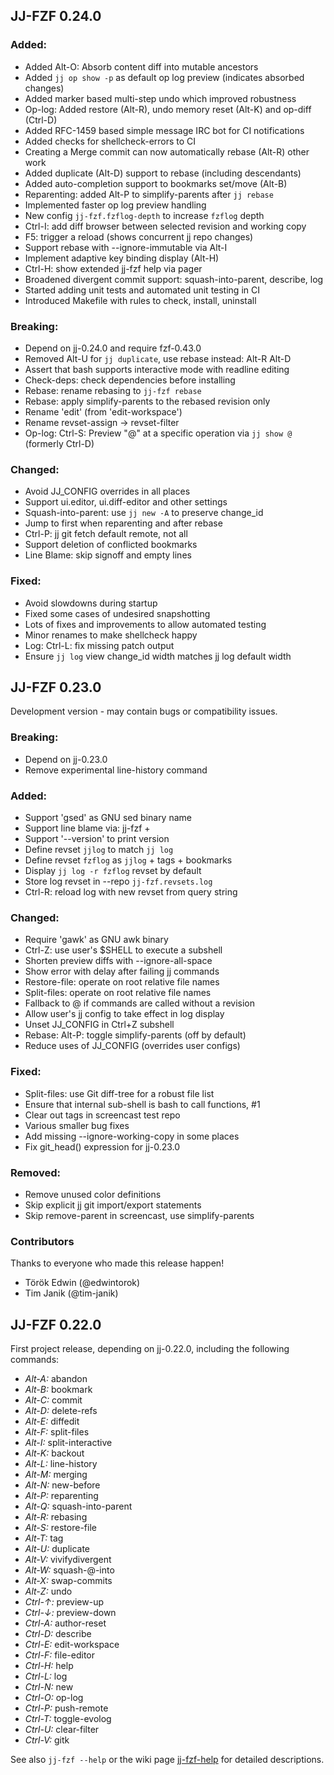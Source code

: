 ## JJ-FZF 0.24.0

### Added:
* Added Alt-O: Absorb content diff into mutable ancestors
* Added `jj op show -p` as default op log preview (indicates absorbed changes)
* Added marker based multi-step undo which improved robustness
* Op-log: Added restore (Alt-R), undo memory reset (Alt-K) and op-diff (Ctrl-D)
* Added RFC-1459 based simple message IRC bot for CI notifications
* Added checks for shellcheck-errors to CI
* Creating a Merge commit can now automatically rebase (Alt-R) other work
* Added duplicate (Alt-D) support to rebase (including descendants)
* Added auto-completion support to bookmarks set/move (Alt-B)
* Reparenting: added Alt-P to simplify-parents after `jj rebase`
* Implemented faster op log preview handling
* New config `jj-fzf.fzflog-depth` to increase `fzflog` depth
* Ctrl-I: add diff browser between selected revision and working copy
* F5: trigger a reload (shows concurrent jj repo changes)
* Support rebase with --ignore-immutable via Alt-I
* Implement adaptive key binding display (Alt-H)
* Ctrl-H: show extended jj-fzf help via pager
* Broadened divergent commit support: squash-into-parent, describe, log
* Started adding unit tests and automated unit testing in CI
* Introduced Makefile with rules to check, install, uninstall

### Breaking:
* Depend on jj-0.24.0 and require fzf-0.43.0
* Removed Alt-U for `jj duplicate`, use rebase instead: Alt-R Alt-D
* Assert that bash supports interactive mode with readline editing
* Check-deps: check dependencies before installing
* Rebase: rename rebasing to `jj-fzf rebase`
* Rebase: apply simplify-parents to the rebased revision only
* Rename 'edit' (from 'edit-workspace')
* Rename revset-assign → revset-filter
* Op-log: Ctrl-S: Preview "@" at a specific operation via `jj show @`
  (formerly Ctrl-D)

### Changed:
* Avoid JJ_CONFIG overrides in all places
* Support ui.editor, ui.diff-editor and other settings
* Squash-into-parent: use `jj new -A` to preserve change_id
* Jump to first when reparenting and after rebase
* Ctrl-P: jj git fetch default remote, not all
* Support deletion of conflicted bookmarks
* Line Blame: skip signoff and empty lines

### Fixed:
* Avoid slowdowns during startup
* Fixed some cases of undesired snapshotting
* Lots of fixes and improvements to allow automated testing
* Minor renames to make shellcheck happy
* Log: Ctrl-L: fix missing patch output
* Ensure `jj log` view change_id width matches jj log default width


## JJ-FZF 0.23.0

Development version - may contain bugs or compatibility issues.

### Breaking:
* Depend on jj-0.23.0
* Remove experimental line-history command

### Added:
* Support 'gsed' as GNU sed binary name
* Support line blame via: jj-fzf +<line> <gitfile>
* Support '--version' to print version
* Define revset `jjlog` to match `jj log`
* Define revset `fzflog` as `jjlog` + tags + bookmarks
* Display `jj log -r fzflog` revset by default
* Store log revset in --repo `jj-fzf.revsets.log`
* Ctrl-R: reload log with new revset from query string

### Changed:
* Require 'gawk' as GNU awk binary
* Ctrl-Z: use user's $SHELL to execute a subshell
* Shorten preview diffs with --ignore-all-space
* Show error with delay after failing jj commands
* Restore-file: operate on root relative file names
* Split-files: operate on root relative file names
* Fallback to @ if commands are called without a revision
* Allow user's jj config to take effect in log display
* Unset JJ_CONFIG in Ctrl+Z subshell
* Rebase: Alt-P: toggle simplify-parents (off by default)
* Reduce uses of JJ_CONFIG (overrides user configs)

### Fixed:
* Split-files: use Git diff-tree for a robust file list
* Ensure that internal sub-shell is bash to call functions, #1
* Clear out tags in screencast test repo
* Various smaller bug fixes
* Add missing --ignore-working-copy in some places
* Fix git_head() expression for jj-0.23.0

### Removed:
* Remove unused color definitions
* Skip explicit jj git import/export statements
* Skip remove-parent in screencast, use simplify-parents

### Contributors

Thanks to everyone who made this release happen!

* Török Edwin (@edwintorok)
* Tim Janik (@tim-janik)


## JJ-FZF 0.22.0

First project release, depending on jj-0.22.0, including the following commands:
- *Alt-A:* abandon
- *Alt-B:* bookmark
- *Alt-C:* commit
- *Alt-D:* delete-refs
- *Alt-E:* diffedit
- *Alt-F:* split-files
- *Alt-I:* split-interactive
- *Alt-K:* backout
- *Alt-L:* line-history
- *Alt-M:* merging
- *Alt-N:* new-before
- *Alt-P:* reparenting
- *Alt-Q:* squash-into-parent
- *Alt-R:* rebasing
- *Alt-S:* restore-file
- *Alt-T:* tag
- *Alt-U:* duplicate
- *Alt-V:* vivifydivergent
- *Alt-W:* squash-@-into
- *Alt-X:* swap-commits
- *Alt-Z:* undo
- *Ctrl-↑:* preview-up
- *Ctrl-↓:* preview-down
- *Ctrl-A:* author-reset
- *Ctrl-D:* describe
- *Ctrl-E:* edit-workspace
- *Ctrl-F:* file-editor
- *Ctrl-H:* help
- *Ctrl-L:* log
- *Ctrl-N:* new
- *Ctrl-O:* op-log
- *Ctrl-P:* push-remote
- *Ctrl-T:* toggle-evolog
- *Ctrl-U:* clear-filter
- *Ctrl-V:* gitk

See also `jj-fzf --help` or the wiki page
[jj-fzf-help](https://github.com/tim-janik/jj-fzf/wiki/jj-fzf-help) for detailed descriptions.
